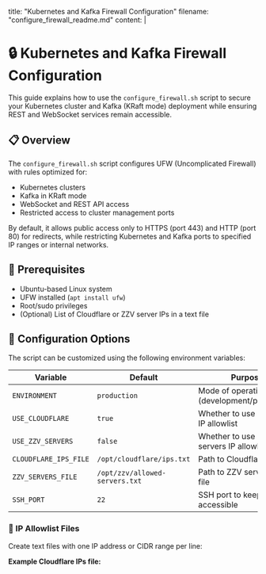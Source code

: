 title: "Kubernetes and Kafka Firewall Configuration"
filename: "configure_firewall_readme.md"
content: |
  # 🔒 Kubernetes and Kafka Firewall Configuration

  This guide explains how to use the `configure_firewall.sh` script to secure your Kubernetes cluster and Kafka (KRaft mode) deployment while ensuring REST and WebSocket services remain accessible.

  ## 📋 Overview

  The `configure_firewall.sh` script configures UFW (Uncomplicated Firewall) with rules optimized for:
  - Kubernetes clusters
  - Kafka in KRaft mode
  - WebSocket and REST API access
  - Restricted access to cluster management ports

  By default, it allows public access only to HTTPS (port 443) and HTTP (port 80) for redirects, while restricting Kubernetes and Kafka ports to specified IP ranges or internal networks.

  ## 🔧 Prerequisites

  - Ubuntu-based Linux system
  - UFW installed (`apt install ufw`)
  - Root/sudo privileges
  - (Optional) List of Cloudflare or ZZV server IPs in a text file

  ## 📝 Configuration Options

  The script can be customized using the following environment variables:

  | Variable | Default | Purpose |
  |----------|---------|---------|
  | `ENVIRONMENT` | `production` | Mode of operation (development/production) |
  | `USE_CLOUDFLARE` | `true` | Whether to use Cloudflare IP allowlist |
  | `USE_ZZV_SERVERS` | `false` | Whether to use ZZV servers IP allowlist |
  | `CLOUDFLARE_IPS_FILE` | `/opt/cloudflare/ips.txt` | Path to Cloudflare IPs file |
  | `ZZV_SERVERS_FILE` | `/opt/zzv/allowed-servers.txt` | Path to ZZV servers IPs file |
  | `SSH_PORT` | `22` | SSH port to keep accessible |

  ### 📂 IP Allowlist Files

  Create text files with one IP address or CIDR range per line:

  **Example Cloudflare IPs file:**